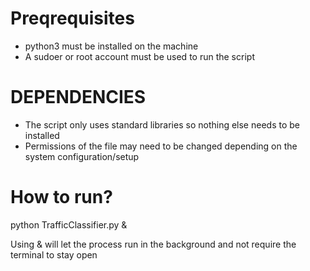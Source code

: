 Preqrequisites
=============
- python3 must be installed on the machine
- A sudoer or root account must be used to run the script

DEPENDENCIES
=============
- The script only uses standard libraries so nothing else needs to be installed
- Permissions of the file may need to be changed depending on the system configuration/setup 

How to run?
=============
python TrafficClassifier.py &

Using & will let the process run in the background and not require the terminal to stay open